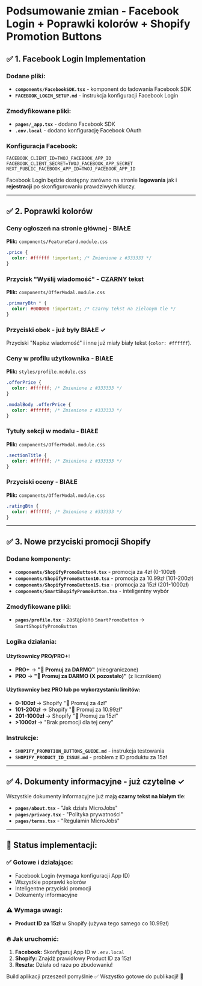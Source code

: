 # Podsumowanie zmian - Facebook Login + Poprawki kolorów + Shopify Promotion Buttons

## ✅ 1. Facebook Login Implementation

### Dodane pliki:
- **`components/FacebookSDK.tsx`** - komponent do ładowania Facebook SDK
- **`FACEBOOK_LOGIN_SETUP.md`** - instrukcja konfiguracji Facebook Login

### Zmodyfikowane pliki:
- **`pages/_app.tsx`** - dodano Facebook SDK
- **`.env.local`** - dodano konfigurację Facebook OAuth

### Konfiguracja Facebook:
```env
FACEBOOK_CLIENT_ID=TWOJ_FACEBOOK_APP_ID
FACEBOOK_CLIENT_SECRET=TWOJ_FACEBOOK_APP_SECRET
NEXT_PUBLIC_FACEBOOK_APP_ID=TWOJ_FACEBOOK_APP_ID
```

Facebook Login będzie dostępny zarówno na stronie **logowania** jak i **rejestracji** po skonfigurowaniu prawdziwych kluczy.

---

## ✅ 2. Poprawki kolorów

### Ceny ogłoszeń na stronie głównej - BIAŁE
**Plik:** `components/FeatureCard.module.css`
```css
.price {
  color: #ffffff !important; /* Zmienione z #333333 */
}
```

### Przycisk "Wyślij wiadomość" - CZARNY tekst
**Plik:** `components/OfferModal.module.css`
```css
.primaryBtn * {
  color: #000000 !important; /* Czarny tekst na zielonym tle */
}
```

### Przyciski obok - już były BIAŁE ✓
Przyciski "Napisz wiadomość" i inne już miały biały tekst (`color: #ffffff`).

### Ceny w profilu użytkownika - BIAŁE
**Plik:** `styles/profile.module.css`
```css
.offerPrice {
  color: #ffffff; /* Zmienione z #333333 */
}

.modalBody .offerPrice {
  color: #ffffff; /* Zmienione z #333333 */
}
```

### Tytuły sekcji w modalu - BIAŁE
**Plik:** `components/OfferModal.module.css`
```css
.sectionTitle {
  color: #ffffff; /* Zmienione z #333333 */
}
```

### Przyciski oceny - BIAŁE
**Plik:** `components/OfferModal.module.css`
```css
.ratingBtn {
  color: #ffffff; /* Zmienione z #333333 */
}
```

---

## ✅ 3. Nowe przyciski promocji Shopify

### Dodane komponenty:
- **`components/ShopifyPromoButton4.tsx`** - promocja za 4zł (0-100zł)
- **`components/ShopifyPromoButton10.tsx`** - promocja za 10.99zł (101-200zł)
- **`components/ShopifyPromoButton15.tsx`** - promocja za 15zł (201-1000zł)
- **`components/SmartShopifyPromoButton.tsx`** - inteligentny wybór

### Zmodyfikowane pliki:
- **`pages/profile.tsx`** - zastąpiono `SmartPromoButton` → `SmartShopifyPromoButton`

### Logika działania:
#### Użytkownicy PRO/PRO+:
- **PRO+** → **"🚀 Promuj za DARMO"** (nieograniczone)
- **PRO** → **"🚀 Promuj za DARMO (X pozostało)"** (z licznikiem)

#### Użytkownicy bez PRO lub po wykorzystaniu limitów:
- **0-100zł** → Shopify "🚀 Promuj za 4zł"
- **101-200zł** → Shopify "🚀 Promuj za 10.99zł"
- **201-1000zł** → Shopify "🚀 Promuj za 15zł"
- **>1000zł** → "Brak promocji dla tej ceny"

### Instrukcje:
- **`SHOPIFY_PROMOTION_BUTTONS_GUIDE.md`** - instrukcja testowania
- **`SHOPIFY_PRODUCT_ID_ISSUE.md`** - problem z ID produktu za 15zł

---

## ✅ 4. Dokumenty informacyjne - już czytelne ✓

Wszystkie dokumenty informacyjne już mają **czarny tekst na białym tle**:
- **`pages/about.tsx`** - "Jak działa MicroJobs"
- **`pages/privacy.tsx`** - "Polityka prywatności" 
- **`pages/terms.tsx`** - "Regulamin MicroJobs"

---

## 🚀 Status implementacji:

### ✅ Gotowe i działające:
- Facebook Login (wymaga konfiguracji App ID)
- Wszystkie poprawki kolorów
- Inteligentne przyciski promocji
- Dokumenty informacyjne

### ⚠️ Wymaga uwagi:
- **Product ID za 15zł** w Shopify (używa tego samego co 10.99zł)

### 🔥 Jak uruchomić:
1. **Facebook:** Skonfiguruj App ID w `.env.local`
2. **Shopify:** Znajdź prawidłowy Product ID za 15zł
3. **Reszta:** Działa od razu po zbudowaniu!

Build aplikacji przeszedł pomyślnie ✅
Wszystko gotowe do publikacji! 🎉
